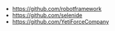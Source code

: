 + https://github.com/robotframework
+ https://github.com/selenide
+ https://github.com/YetiForceCompany